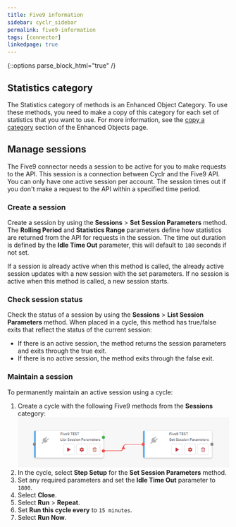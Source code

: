 ```yaml
---
title: Five9 information
sidebar: cyclr_sidebar
permalink: five9-information
tags: [connector]
linkedpage: true
---
```

{::options parse_block_html="true" /}

<section class="card">

## Statistics category

The Statistics category of methods is an Enhanced Object Category. To use these methods, you need to make a copy of this category for each set of statistics that you want to use. For more information, see the [copy a category](https://docs.cyclr.com/enhanced-objects#copy-a-category) section of the Enhanced Objects page.

</section>
<section class="card">

## Manage sessions

The Five9 connector needs a session to be active for you to make requests to the API. This session is a connection between Cyclr and the Five9 API. You can only have one active session per account. The session times out if you don't make a request to the API within a specified time period.

### Create a session

Create a session by using the **Sessions** > **Set Session Parameters** method. The **Rolling Period** and **Statistics Range** parameters define how statistics are returned from the API for requests in the session. The time out duration is defined by the **Idle Time Out** parameter, this will default to `180` seconds if not set.

If a session is already active when this method is called, the already active session updates with a new session with the set parameters. If no session is active when this method is called, a new session starts.

### Check session status

Check the status of a session by using the **Sessions** > **List Session Parameters** method. When placed in a cycle, this method has true/false exits that reflect the status of the current session:

*  If there is an active session, the method returns the session parameters and exits through the true exit.
*  If there is no active session, the method exits through the false exit.

### Maintain a session

To permanently maintain an active session using a cycle:

1. Create a cycle with the following Five9 methods from the **Sessions** category: ![Cycle example showing the false exist of the List Session Paramaters method connected to the Set Session Parameters method](../../../../images/Five9-cycle.png)
2. In the cycle, select **Step Setup** for the **Set Session Parameters** method.
3. Set any required parameters and set the **Idle Time Out** parameter to `1800`.
4. Select **Close**.
5. Select **Run** > **Repeat**.
6. Set **Run this cycle every** to `15 minutes`.
7. Select **Run Now**.

</section>
